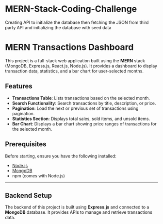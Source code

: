 # MERN-Stack-Coding-Challenge
Creating  API to initialize the database then fetching  the JSON from third party API and initializing the database with seed data

# MERN Transactions Dashboard

This project is a full-stack web application built using the **MERN** stack (MongoDB, Express.js, React.js, Node.js). It provides a dashboard to display transaction data, statistics, and a bar chart for user-selected months.

## Features
- **Transactions Table**: Lists transactions based on the selected month.
- **Search Functionality**: Search transactions by title, description, or price.
- **Pagination**: Load the next or previous set of transactions using pagination.
- **Statistics Section**: Displays total sales, sold items, and unsold items.
- **Bar Chart**: Displays a bar chart showing price ranges of transactions for the selected month.

## Prerequisites

Before starting, ensure you have the following installed:

- [Node.js](https://nodejs.org/en/download/)
- [MongoDB](https://www.mongodb.com/try/download/community)
- npm (comes with Node.js)

---

## Backend Setup

The backend of this project is built using **Express.js** and connected to a **MongoDB** database. It provides APIs to manage and retrieve transactions data.


